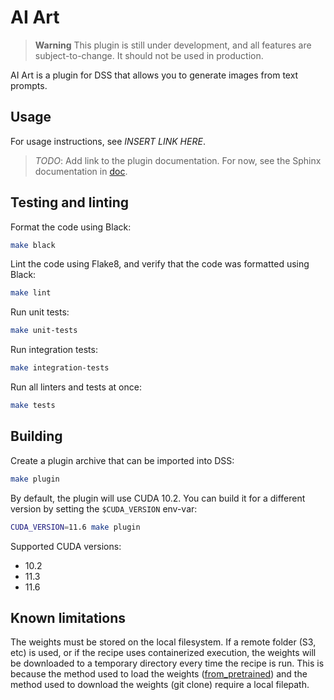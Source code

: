 # AI Art
> **Warning**
  This plugin is still under development, and all features are
  subject-to-change. It should not be used in production.

AI Art is a plugin for DSS that allows you to generate images from text prompts.

## Usage
For usage instructions, see *INSERT LINK HERE*.

> *TODO*: Add link to the plugin documentation. For now, see the Sphinx
  documentation in [doc](doc/index.rst).

## Testing and linting
Format the code using Black:
```bash
make black
```

Lint the code using Flake8, and verify that the code was formatted using Black:
```bash
make lint
```

Run unit tests:
```bash
make unit-tests
```

Run integration tests:
```bash
make integration-tests
```

Run all linters and tests at once:
```bash
make tests
```

## Building
Create a plugin archive that can be imported into DSS:
```bash
make plugin
```

By default, the plugin will use CUDA 10.2. You can build it for a different
version by setting the `$CUDA_VERSION` env-var:
```bash
CUDA_VERSION=11.6 make plugin
```

Supported CUDA versions:
- 10.2
- 11.3
- 11.6

## Known limitations
The weights must be stored on the local filesystem. If a remote folder (S3, etc)
is used, or if the recipe uses containerized execution, the weights will be
downloaded to a temporary directory every time the recipe is run. This is
because the method used to load the weights ([from_pretrained]) and the method
used to download the weights (git clone) require a local filepath.

[from_pretrained]: https://huggingface.co/docs/diffusers/v0.6.0/en/api/diffusion_pipeline#diffusers.DiffusionPipeline.from_pretrained
